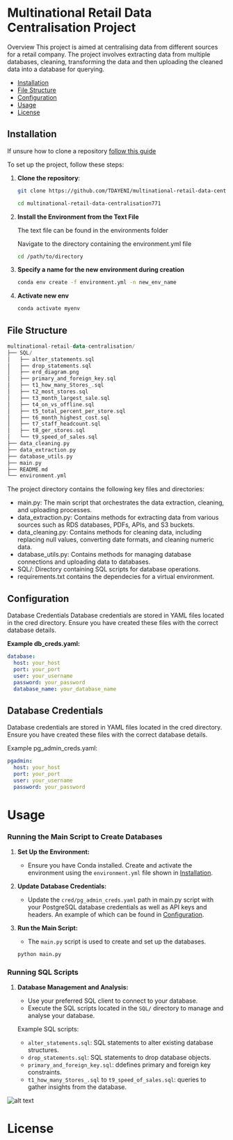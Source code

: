 # Multinational Retail Data Centralisation Project
Overview
This project is aimed at centralising data from different sources for a retail company. The project involves extracting data from multiple databases, cleaning, transforming the data and then uploading the cleaned data into a database for querying.

- [Installation](#installation)
- [File Structure](#file-structure)
- [Configuration](#configuration)
- [Usage](#usage)
- [License](#license)

## Installation
If unsure how to clone a repository 
 [follow this guide](https://docs.github.com/en/repositories/creating-and-managing-repositories/cloning-a-repository )

To set up the project, follow these steps:

1. **Clone the repository**:
   ```bash
   git clone https://github.com/TDAYENI/multinational-retail-data-centralisation771.git

   cd multinational-retail-data-centralisation771

2. **Install the Environment from the Text File**
    
    The text file can be found in the environments folder

    Navigate to the directory containing the environment.yml file
    ```bash
    cd /path/to/directory
    ````
    
3. **Specify a name for the new environment during creation**
    ````bash
    conda env create -f environment.yml -n new_env_name
4. **Activate new env**
    ````bash
    conda activate myenv
    ````

## File Structure

````kotlin 
multinational-retail-data-centralisation/
├── SQL/
│   ├── alter_statements.sql
│   ├── drop_statements.sql
│   ├── erd_diagram.png
│   ├── primary_and_foreign_key.sql
│   ├── t1_how_many_Stores_.sql
│   ├── t2_most_stores.sql
│   ├── t3_month_largest_sale.sql
│   ├── t4_on_vs_offline.sql
│   ├── t5_total_percent_per_store.sql
│   ├── t6_month_highest_cost.sql
│   ├── t7_staff_headcount.sql
│   ├── t8_ger_stores.sql
│   └── t9_speed_of_sales.sql
├── data_cleaning.py
├── data_extraction.py
├── database_utils.py
├── main.py
├── README.md
└── environment.yml
````

The project directory contains the following key files and directories:

* main.py: The main script that orchestrates the data extraction, cleaning, and uploading processes.
* data_extraction.py: Contains methods for extracting data from various sources such as RDS databases, PDFs, APIs, and S3 buckets.
* data_cleaning.py: Contains methods for cleaning data, including replacing null values, converting date formats, and cleaning numeric data.
* database_utils.py: Contains methods for managing database connections and uploading data to databases.
* SQL/: Directory containing SQL scripts for database operations.
* requirements.txt contains the dependecies for a virtual environment.


## Configuration
Database Credentials
Database credentials are stored in YAML files located in the cred directory. Ensure you have created these files with the correct database details.

**Example db_creds.yaml:**
```yaml
database:
  host: your_host
  port: your_port
  user: your_username
  password: your_password
  database_name: your_database_name
````
## Database Credentials
Database credentials are stored in YAML files located in the cred directory. Ensure you have created these files with the correct database details.

Example pg_admin_creds.yaml:
````yaml
pgadmin:
  host: your_host
  port: your_port
  user: your_username
  password: your_password
````

# Usage 

### Running the Main Script to Create Databases

1. **Set Up the Environment:**
    - Ensure you have Conda installed. Create and activate the environment using the `environment.yml` file shown in [Installation](#installation).


2. **Update Database Credentials:**
    - Update the `cred/pg_admin_creds.yaml` path in main.py script with your PostgreSQL database credentials as well as API keys and headers. An example of which can be found in [Configuration](#configuration).

3. **Run the Main Script:**
    - The `main.py` script is used to create and set up the databases.
    ```sh
    python main.py
    ```

### Running SQL Scripts

1. **Database Management and Analysis:**
    - Use your preferred SQL client to connect to your database.
    - Execute the SQL scripts located in the `SQL/` directory to manage and analyse your database.

    Example SQL scripts:
    - `alter_statements.sql`: SQL statements to alter existing database structures.
    - `drop_statements.sql`:  SQL statements to drop database objects.
    - `primary_and_foreign_key.sql`: ddefines primary and foreign key constraints.
    - `t1_how_many_Stores_.sql` to `t9_speed_of_sales.sql`: queries to gather insights from the database.

![alt text](SQL/erd_diagram.png)


# License
